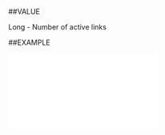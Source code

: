 
##VALUE

Long - Number of active links


##EXAMPLE



![](..\..\Examples\vbs\SOAppointment.ActiveLinks.vbs.txt)

